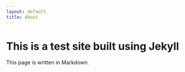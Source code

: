 ```yaml
---
layout: default
title: About
---
```

# This is a test site built using Jekyll 

This page is written in Markdown.
